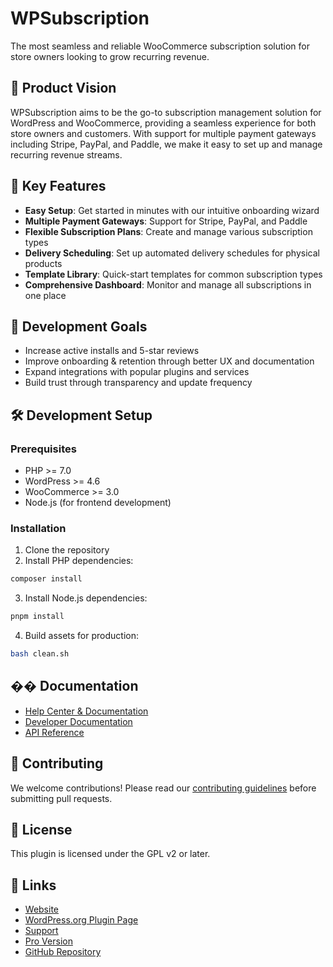 # WPSubscription

The most seamless and reliable WooCommerce subscription solution for store owners looking to grow recurring revenue.

## 🎯 Product Vision

WPSubscription aims to be the go-to subscription management solution for WordPress and WooCommerce, providing a seamless experience for both store owners and customers. With support for multiple payment gateways including Stripe, PayPal, and Paddle, we make it easy to set up and manage recurring revenue streams.

## 🌟 Key Features

- **Easy Setup**: Get started in minutes with our intuitive onboarding wizard
- **Multiple Payment Gateways**: Support for Stripe, PayPal, and Paddle
- **Flexible Subscription Plans**: Create and manage various subscription types
- **Delivery Scheduling**: Set up automated delivery schedules for physical products
- **Template Library**: Quick-start templates for common subscription types
- **Comprehensive Dashboard**: Monitor and manage all subscriptions in one place

## 🧭 Development Goals

- Increase active installs and 5-star reviews
- Improve onboarding & retention through better UX and documentation
- Expand integrations with popular plugins and services
- Build trust through transparency and update frequency

## 🛠️ Development Setup

### Prerequisites

- PHP >= 7.0
- WordPress >= 4.6
- WooCommerce >= 3.0
- Node.js (for frontend development)

### Installation

1. Clone the repository
2. Install PHP dependencies:
```bash
composer install
```

3. Install Node.js dependencies:
```bash
pnpm install
```

4. Build assets for production:
```bash
bash clean.sh
```

## �� Documentation

- [Help Center & Documentation](https://docs.converslabs.com/en)
- [Developer Documentation](https://docs.converslabs.com/en)
- [API Reference](https://docs.converslabs.com/en)

## 🤝 Contributing

We welcome contributions! Please read our [contributing guidelines](https://github.com/converswp/subscription/blob/main/CONTRIBUTING.md) before submitting pull requests.

## 📄 License

This plugin is licensed under the GPL v2 or later.

## 🔗 Links

- [Website](https://wpsubscription.co)
- [WordPress.org Plugin Page](https://wordpress.org/plugins/subscription/)
- [Support](https://wpsubscription.co/contact)
- [Pro Version](https://wpsubscription.co)
- [GitHub Repository](https://github.com/converswp/subscription)